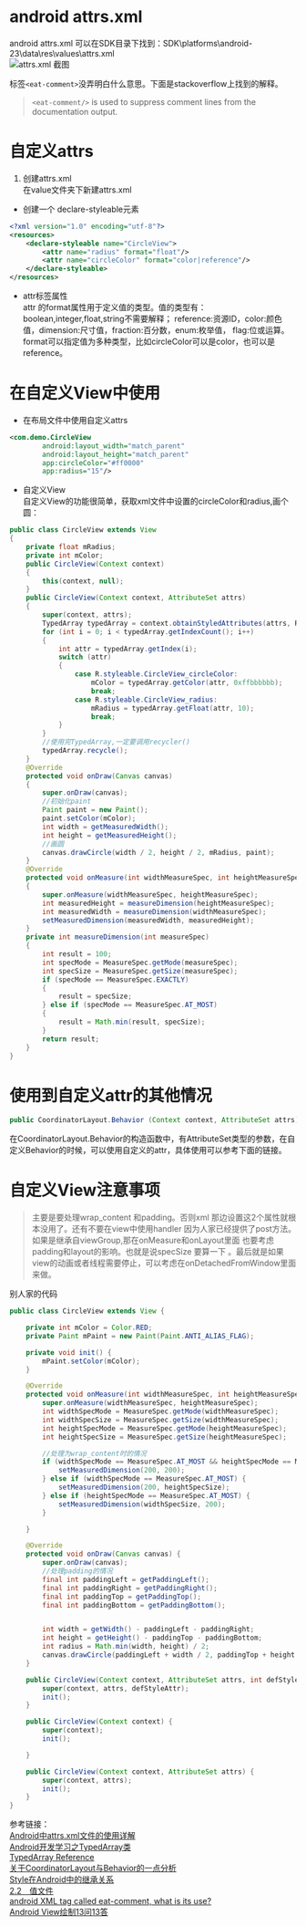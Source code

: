 # android attrs.xml  
android attrs.xml 可以在SDK目录下找到：SDK\platforms\android-23\data\res\values\attrs.xml  
![attrs.xml 截图](image/android_attrs.png)  

标签`<eat-comment>`没弄明白什么意思。下面是stackoverflow上找到的解释。

> `<eat-comment/>` is used to suppress comment lines from the documentation output.  


# 自定义attrs
1. 创建attrs.xml  
在value文件夹下新建attrs.xml
- 创建一个 declare-styleable元素  
```xml
<?xml version="1.0" encoding="utf-8"?>
<resources>
    <declare-styleable name="CircleView">
        <attr name="radius" format="float"/>
        <attr name="circleColor" format="color|reference"/>
    </declare-styleable>
</resources>
```
- attr标签属性  
attr 的format属性用于定义值的类型。值的类型有：boolean,integer,float,string不需要解释；
reference:资源ID，color:颜色值，dimension:尺寸值，fraction:百分数，enum:枚举值，
flag:位或运算。  
format可以指定值为多种类型，比如circleColor可以是color，也可以是reference。


# 在自定义View中使用
- 在布局文件中使用自定义attrs
```xml
<com.demo.CircleView
        android:layout_width="match_parent"
        android:layout_height="match_parent"
        app:circleColor="#ff0000"
        app:radius="15"/>
```
- 自定义View  
自定义View的功能很简单，获取xml文件中设置的circleColor和radius,画个圆：  
```java  
public class CircleView extends View
{
    private float mRadius;
    private int mColor;
    public CircleView(Context context)
    {
        this(context, null);
    }
    public CircleView(Context context, AttributeSet attrs)
    {
        super(context, attrs);
        TypedArray typedArray = context.obtainStyledAttributes(attrs, R.styleable.CircleView);
        for (int i = 0; i < typedArray.getIndexCount(); i++)
        {
            int attr = typedArray.getIndex(i);
            switch (attr)
            {
                case R.styleable.CircleView_circleColor:
                    mColor = typedArray.getColor(attr, 0xffbbbbbb);
                    break;
                case R.styleable.CircleView_radius:
                    mRadius = typedArray.getFloat(attr, 10);
                    break;
            }
        }
        //使用完TypedArray,一定要调用recycler()
        typedArray.recycle();
    }
    @Override
    protected void onDraw(Canvas canvas)
    {
        super.onDraw(canvas);
        //初始化paint
        Paint paint = new Paint();
        paint.setColor(mColor);
        int width = getMeasuredWidth();
        int height = getMeasuredHeight();
        //画圆
        canvas.drawCircle(width / 2, height / 2, mRadius, paint);
    }
    @Override
    protected void onMeasure(int widthMeasureSpec, int heightMeasureSpec)
    {
        super.onMeasure(widthMeasureSpec, heightMeasureSpec);
        int measuredHeight = measureDimension(heightMeasureSpec);
        int measuredWidth = measureDimension(widthMeasureSpec);
        setMeasuredDimension(measuredWidth, measuredHeight);
    }
    private int measureDimension(int measureSpec)
    {
        int result = 100;
        int specMode = MeasureSpec.getMode(measureSpec);
        int specSize = MeasureSpec.getSize(measureSpec);
        if (specMode == MeasureSpec.EXACTLY)
        {
            result = specSize;
        } else if (specMode == MeasureSpec.AT_MOST)
        {
            result = Math.min(result, specSize);
        }
        return result;
    }
}
```

# 使用到自定义attr的其他情况

```java
public CoordinatorLayout.Behavior (Context context, AttributeSet attrs)
```

在CoordinatorLayout.Behavior的构造函数中，有AttributeSet类型的参数，在自定义Behavior的时候，可以使用自定义的attr，具体使用可以参考下面的链接。

# 自定义View注意事项  

> 主要是要处理wrap_content 和padding。否则xml 那边设置这2个属性就根本没用了。还有不要在view中使用handler 因为人家已经提供了post方法。如果是继承自viewGroup,那在onMeasure和onLayout里面 也要考虑
padding和layout的影响。也就是说specSize 要算一下 。最后就是如果view的动画或者线程需要停止，可以考虑在onDetachedFromWindow里面来做。   

别人家的代码  
```java
public class CircleView extends View {

    private int mColor = Color.RED;
    private Paint mPaint = new Paint(Paint.ANTI_ALIAS_FLAG);

    private void init() {
        mPaint.setColor(mColor);
    }

    @Override
    protected void onMeasure(int widthMeasureSpec, int heightMeasureSpec) {
        super.onMeasure(widthMeasureSpec, heightMeasureSpec);
        int widthSpecMode = MeasureSpec.getMode(widthMeasureSpec);
        int widthSpecSize = MeasureSpec.getSize(widthMeasureSpec);
        int heightSpecMode = MeasureSpec.getMode(heightMeasureSpec);
        int heightSpecSize = MeasureSpec.getSize(heightMeasureSpec);

        //处理为wrap_content时的情况
        if (widthSpecMode == MeasureSpec.AT_MOST && heightSpecMode == MeasureSpec.AT_MOST) {
            setMeasuredDimension(200, 200);
        } else if (widthSpecMode == MeasureSpec.AT_MOST) {
            setMeasuredDimension(200, heightSpecSize);
        } else if (heightSpecMode == MeasureSpec.AT_MOST) {
            setMeasuredDimension(widthSpecSize, 200);
        }

    }

    @Override
    protected void onDraw(Canvas canvas) {
        super.onDraw(canvas);
        //处理padding的情况
        final int paddingLeft = getPaddingLeft();
        final int paddingRight = getPaddingRight();
        final int paddingTop = getPaddingTop();
        final int paddingBottom = getPaddingBottom();


        int width = getWidth() - paddingLeft - paddingRight;
        int height = getHeight() - paddingTop - paddingBottom;
        int radius = Math.min(width, height) / 2;
        canvas.drawCircle(paddingLeft + width / 2, paddingTop + height / 2, radius, mPaint);
    }

    public CircleView(Context context, AttributeSet attrs, int defStyleAttr) {
        super(context, attrs, defStyleAttr);
        init();
    }

    public CircleView(Context context) {
        super(context);
        init();

    }

    public CircleView(Context context, AttributeSet attrs) {
        super(context, attrs);
        init();
    }
}
```

参考链接：  
[ Android中attrs.xml文件的使用详解](http://blog.csdn.net/jiangwei0910410003/article/details/17006087)  
[Android开发学习之TypedArray类](http://blog.csdn.net/richerg85/article/details/11749421)  
[TypedArray Reference](http://developer.android.com/reference/android/content/res/TypedArray.html)  
[关于CoordinatorLayout与Behavior的一点分析](http://www.jianshu.com/p/a506ee4afecb)  
[Style在Android中的继承关系](http://www.tuicool.com/articles/bq2eUvV)  
[2.2　值文件](http://book.2cto.com/201301/14161.html)  
[android XML tag called eat-comment, what is its use?](http://stackoverflow.com/questions/21837986/android-xml-tag-called-eat-comment-what-is-its-use/21893035#21893035)  
[Android View绘制13问13答](http://www.cnblogs.com/punkisnotdead/p/5181821.html)
